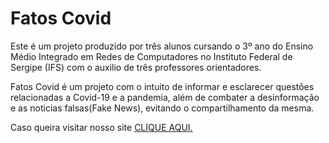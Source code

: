 # Fatos Covid

 Este é um projeto produzido por três alunos cursando o 3º ano do Ensino Médio Integrado em Redes de Computadores no Instituto Federal de Sergipe (IFS) com o auxilio de três professores orientadores.
 
 Fatos Covid é um projeto com o intuito de informar e esclarecer questões relacionadas a Covid-19 e a pandemia, além de combater a desinformação e as noticias falsas(Fake News), evitando o compartilhamento da mesma.
 
  Caso queira visitar nosso site [CLIQUE AQUI.](https://fatoscovid.000webhostapp.com/)

